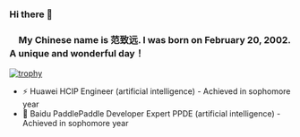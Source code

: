 ### Hi there 👋    
### &ensp;&ensp;My Chinese name is 范致远. I was born on February 20, 2002. A unique and wonderful day！  
[![trophy](https://github-profile-trophy.vercel.app/?username=Zhiyuan-Fan)](https://github.com/ryo-ma/github-profile-trophy)

- ⚡ Huawei HCIP Engineer (artificial intelligence) - Achieved in sophomore year
- 🔭 Baidu PaddlePaddle Developer Expert PPDE (artificial intelligence) - Achieved in sophomore year

